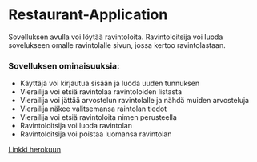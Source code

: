 # Restaurant-Application

Sovelluksen avulla voi löytää ravintoloita. Ravintoloitsija voi luoda sovelukseen omalle ravintolalle sivun, jossa kertoo ravintolastaan. 

### Sovelluksen ominaisuuksia:

* Käyttäjä voi kirjautua sisään ja luoda uuden tunnuksen
* Vierailija voi etsiä ravintolaa ravintoloiden listasta
* Vierailija voi jättää arvostelun ravintolalle ja nähdä muiden arvosteluja
* Vierailija näkee valitsemansa raintolan tiedot
* Vierailija voi etsiä ravintoloita nimen perusteella
* Ravintoloitsija voi luoda ravintolan
* Ravintoloitsija voi poistaa luomansa ravintolan

[Linkki herokuun](https://morning-eyrie-08874.herokuapp.com/)
